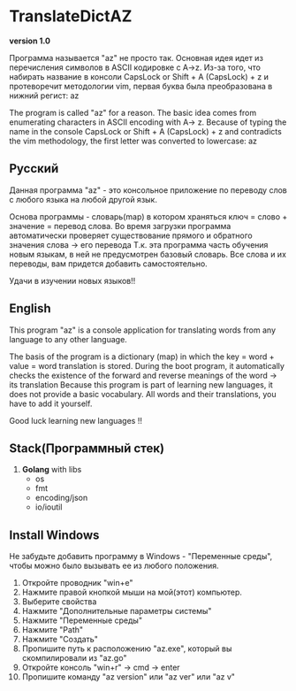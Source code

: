 # TranslateDictAZ #
**version 1.0**

Программа называется "az" не просто так. Основная идея идет из перечисления символов в ASCII кодировке с A->z. Из-за того, что
набирать название в консоли CapsLock or Shift + A (CapsLock) + z  и протеворечит методологии vim, первая буква была преобразована
в нижний регист: az
	
The program is called "az" for a reason. The basic idea comes from enumerating characters in ASCII encoding with 
A-> z. Because of typing the name in the console CapsLock or Shift + A (CapsLock) + z and contradicts the vim methodology, 
the first letter was converted to lowercase: az
	
## Русский ##

	
Данная программа "az" - это консольное приложение по переводу слов с любого языка на любой другой язык.
	
Основа программы - словарь(map) в котором храняться ключ = слово + значение = перевод слова.
Во время загрузки программа автоматически проверяет существование прямого и обратного значения слова -> его перевода
Т.к. эта программа часть обучения новым языкам, в ней не предусмотрен базовый словарь. Все слова и их переводы, вам
придется добавить самостоятельно.
	
Удачи в изучении новых языков!!
	
## English ##

	
This program "az" is a console application for translating words from any language to any other language.

The basis of the program is a dictionary (map) in which the key = word + value = word translation is stored.
During the boot program, it automatically checks the existence of the forward and reverse meanings of the word -> its translation
Because this program is part of learning new languages, it does not provide a basic vocabulary. All words and their translations, you
have to add it yourself.

Good luck learning new languages !!
	
## Stack(Программный стек) ##

	
1. **Golang** with libs
	* os
	* fmt
	* encoding/json
	* io/ioutil
		
## Install Windows ##

Не забудьте добавить программу в Windows - "Переменные среды", чтобы можно было вызывать ее из любого положения.
	
1. Откройте проводник "win+e"
2. Нажмите правой кнопкой мыши на мой(этот) компьютер.
3. Выберите свойства
4. Нажмите "Дополнительные параметры системы"
5. Нажмите "Переменные среды"
6. Нажмите "Path"
7. Нажмите "Создать"
8. Пропишите путь к расположению "az.exe", который вы скомпилировали из "az.go"
9. Откройте консоль "win+r" -> cmd -> enter
10. Пропишите команду "az version" или "az ver" или "az v"

